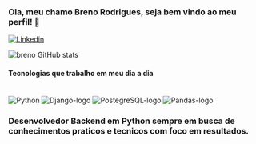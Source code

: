 ### Ola, meu chamo Breno Rodrigues, seja bem vindo ao meu perfil! 👋

[![Linkedin](https://img.shields.io/badge/LinkedIn-0077B5?style=for-the-badge&logo=linkedin&logoColor=white)](https://www.linkedin.com/in/breno7/)

![breno GitHub stats](https://github-readme-stats.vercel.app/api?username=brenorodrigues77&show_icons=true&theme=tokyonight)

#### Tecnologias que trabalho em meu dia a dia

<div style="display: inline_block"><br/>
  <img align="center" alt="Python" src="https://img.shields.io/badge/Python-3776AB?style=for-the-badge&logo=python&logoColor=white"/>
  <img align="center" alt="Django-logo" src="https://img.shields.io/badge/Django-092E20?style=for-the-badge&logo=django&logoColor=white"/>
  <img align="center" alt="PostegreSQL-logo" src="https://img.shields.io/badge/PostgreSQL-316192?style=for-the-badge&logo=postgresql&logoColor=white"/>
  <img align="center" alt="Pandas-logo" src="https://camo.githubusercontent.com/8b14b9d2099986b81f2faa9f25060168913abe992ce724ab9b58192e94169c58/68747470733a2f2f696d672e736869656c64732e696f2f62616467652f2d70616e6461732d3135303435383f266c6f676f3d70616e646173266c6f676f436f6c6f723d464646464646"/>
</div>

### Desenvolvedor Backend em Python sempre em busca de conhecimentos praticos e tecnicos com foco em resultados.
